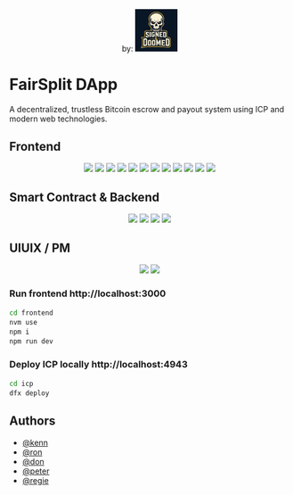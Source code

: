 <div align="center"> 
	by:  
	<img src="team.png" width="15%" /> 
</div>

# FairSplit DApp
A decentralized, trustless Bitcoin escrow and payout system using ICP and modern web technologies.

## Frontend
<div align="center"> 
	<img src="https://img.shields.io/badge/React-20232a?style=for-the-badge&logo=react&logoColor=61DAFB" /> 
	<img src="https://img.shields.io/badge/Next.js-000000?style=for-the-badge&logo=next.js&logoColor=white" /> 
	<img src="https://img.shields.io/badge/TailwindCSS-06B6D4?style=for-the-badge&logo=tailwindcss&logoColor=white" /> 
	<img src="https://img.shields.io/badge/ShadCN UI-000000?style=for-the-badge&logo=vercel&logoColor=white" /> 
	<img src="https://img.shields.io/badge/Lucide Icons-000000?style=for-the-badge&logo=lucide&logoColor=white" /> 
	<img src="https://img.shields.io/badge/Framer Motion-EF008F?style=for-the-badge&logo=framer&logoColor=white" /> 
	<img src="https://img.shields.io/badge/TypeScript-3178C6?style=for-the-badge&logo=typescript&logoColor=white" /> 
	<img src="https://img.shields.io/badge/Redux-764ABC?style=for-the-badge&logo=redux&logoColor=white" /> 
	<img src="https://img.shields.io/badge/ESLint-4B3263?style=for-the-badge&logo=eslint&logoColor=white" /> 
	<img src="https://img.shields.io/badge/docker-%230db7ed.svg?style=for-the-badge&logo=docker&logoColor=white" /> 
	<img src="https://img.shields.io/badge/terraform-%235835CC.svg?style=for-the-badge&logo=terraform&logoColor=white" /> 
	<img src="https://img.shields.io/badge/AWS-%23FF9900.svg?style=for-the-badge&logo=amazon-aws&logoColor=white" /> 
</div>

## Smart Contract & Backend
<div align="center"> 
	<img src="https://img.shields.io/badge/ICP-000000?style=for-the-badge&logo=internet-computer&logoColor=white" /> 
	<img src="https://img.shields.io/badge/Motoko-3B00B9?style=for-the-badge" /> 
	<img src="https://img.shields.io/badge/Rust-000000?style=for-the-badge&logo=rust&logoColor=white" /> 
	<img src="https://img.shields.io/badge/Meta-%230467DF.svg?style=for-the-badge&logo=Meta&logoColor=white" />
</div>

## UIUIX / PM
<div align="center"> 
	<img src="https://img.shields.io/badge/figma-%23F24E1E.svg?style=for-the-badge&logo=figma&logoColor=white" /> 
	<img src="https://img.shields.io/badge/jira-%230A0FFF.svg?style=for-the-badge&logo=jira&logoColor=white" /> 
</div>

### Run frontend http://localhost:3000
```bash
cd frontend
nvm use
npm i
npm run dev
```

### Deploy ICP locally http://localhost:4943
```bash
cd icp
dfx deploy
```

## Authors

- [@kenn](https://github.com/kd-s-t)
- [@ron](https://github.com/kd-s-t)
- [@don](https://github.com/kd-s-t)
- [@peter](https://github.com/kd-s-t)
- [@regie](https://github.com/kd-s-t)